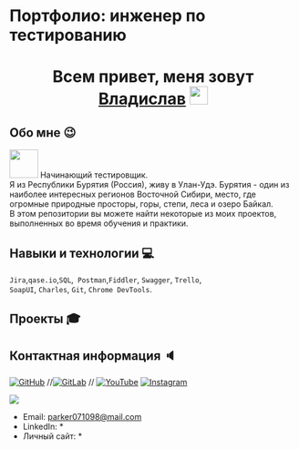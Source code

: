 # Портфолио: инженер по тестированию
<h1 align="center">Всем привет, меня зовут <a href="https://daniilshat.ru/" target="_blank">Владислав</a> 
<img src="https://github.com/blackcater/blackcater/raw/main/images/Hi.gif" height="32"/></h1>
<h3 align="center"></h3>

## Обо мне :wink: 

<img src="https://media.giphy.com/media/J5M7SJDfZEZl8HazVG/giphy.gif" width="50"> Начинающий тестировщик. <br> Я из Республики Бурятия (Россия), живу в Улан-Удэ. Бурятия - один из наиболее интересных регионов Восточной Сибири, место, где огромные природные просторы, горы, степи, леса и озеро Байкал.  <br>
В этом репозитории вы можете найти некоторые из моих проектов, выполненных во время обучения и практики.
<br>

## Навыки и технологии :computer:

``Jira``,``qase.io``,``SQL``,`` Postman``,``Fiddler``, ``Swagger``, ``Trello``, <br>
``SoapUI``, ``Charles``, ``Git``, ``Chrome DevTools``.




## Проекты :mortar_board:



## Контактная информация :speaker:

[![GitHub](icons/github.png)](https://github.com/PilyaIntelligent)
//[![GitLab](icons/gitlab.png)]() //
[![YouTube](icons/youtube.png)](https://www.youtube.com/channel/UCJ9eDG_k4WJFhO74b9Tue0w)
[![Instagram](/all/instagram.png)](https://www.youtube.com/channel/UCJ9eDG_k4WJFhO74b9Tue0w)

<a href="https://www.drupal.org/" title="Drupal"><img src="icons/drupal.png" /></a>
- Email: parker071098@mail.com
- LinkedIn: *
- Личный сайт: *
